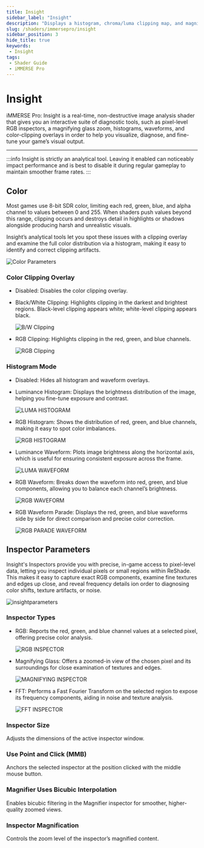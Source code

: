 ```yaml
---
title: Insight
sidebar_label: "Insight"
description: "Displays a histogram, chroma/luma clipping map, and magnification tool within ReShade."
slug: /shaders/immersepro/insight
sidebar_position: 3
hide_title: true
keywords: 
 - Insight
tags:
 - Shader Guide
 - iMMERSE Pro
---
```


# Insight
iMMERSE Pro: Insight is a real-time, non-destructive image analysis shader that gives you an interactive suite of diagnostic tools, such as pixel-level RGB inspectors, a magnifying glass zoom, histograms, waveforms, and color-clipping overlays in order to help you visualize, diagnose, and fine-tune your game’s visual output.

---

:::info
Insight is strictly an analytical tool. Leaving it enabled can noticeably impact performance and is best to disable it during regular gameplay to maintain smoother frame rates.
:::  

## Color
Most games use 8-bit SDR color, limiting each red, green, blue, and alpha channel to values between 0 and 255. When shaders push values beyond this range, clipping occurs and destroys detail in highlights or shadows alongside producing harsh and unrealistic visuals.

Insight’s analytical tools let you spot these issues with a clipping overlay and examine the full color distribution via a histogram, making it easy to identify and correct clipping artifacts.

![Color Parameters](https://assets.martysmods.com/shaders/insight/InsightColorGUI.webp)

### Color Clipping Overlay
- Disabled: Disables the color clipping overlay.

- Black/White Clipping: Highlights clipping in the darkest and brightest regions. Black-level clipping appears white; white-level clipping appears black.

   ![B/W Clipping](https://assets.martysmods.com/shaders/insight/InsightBWClip2.webp)

- RGB Clipping: Highlights clipping in the red, green, and blue channels.

   ![RGB Clipping](https://assets.martysmods.com/shaders/insight/InsightColorClip2.webp)

### Histogram Mode
- Disabled: Hides all histogram and waveform overlays.

- Luminance Histogram: Displays the brightness distribution of the image, helping you fine-tune exposure and contrast.  
   
   ![LUMA HISTOGRAM](https://assets.martysmods.com/shaders/insight/InsightLumaHistogram.webp)

- RGB Histogram: Shows the distribution of red, green, and blue channels, making it easy to spot color imbalances.  

   ![RGB HISTOGRAM](https://assets.martysmods.com/shaders/insight/InsightRGBHistogram.webp)

- Luminance Waveform: Plots image brightness along the horizontal axis, which is useful for ensuring consistent exposure across the frame.  

   ![LUMA WAVEFORM](https://assets.martysmods.com/shaders/insight/InsightLumaWaveform.webp)

- RGB Waveform: Breaks down the waveform into red, green, and blue components, allowing you to balance each channel’s brightness.  

   ![RGB WAVEFORM](https://assets.martysmods.com/shaders/insight/InsightRGBWaveform.webp)

- RGB Waveform Parade: Displays the red, green, and blue waveforms side by side for direct comparison and precise color correction.  
   
   ![RGB PARADE WAVEFORM](https://assets.martysmods.com/shaders/insight/InsightParadeWaveform.webp)


## Inspector Parameters
Insight's Inspectors provide you with precise, in-game access to pixel-level data, letting you inspect individual pixels or small regions within ReShade. This makes it easy to capture exact RGB components, examine fine textures and edges up close, and reveal frequency details ion order to diagnosing color shifts, texture artifacts, or noise.

![insightparameters](https://assets.martysmods.com/shaders/insight/InsightInspectorGUI.webp)

### Inspector Types
- RGB: Reports the red, green, and blue channel values at a selected pixel, offering precise color analysis.

   ![RGB INSPECTOR](https://assets.martysmods.com/shaders/insight/InsightRGBInspector.webp)

- Magnifying Glass: Offers a zoomed-in view of the chosen pixel and its surroundings for close examination of textures and edges.

   ![MAGNIFYING INSPECTOR](https://assets.martysmods.com/shaders/insight/InsightMagnifyingInspector.webp)

- FFT: Performs a Fast Fourier Transform on the selected region to expose its frequency components, aiding in noise and texture analysis.

   ![FFT INSPECTOR](https://assets.martysmods.com/shaders/insight/InsightFFTInspector.webp)

### Inspector Size
Adjusts the dimensions of the active inspector window.

### Use Point and Click (MMB)
Anchors the selected inspector at the position clicked with the middle mouse button.

### Magnifier Uses Bicubic Interpolation
Enables bicubic filtering in the Magnifier inspector for smoother, higher-quality zoomed views.

### Inspector Magnification
Controls the zoom level of the inspector’s magnified content.